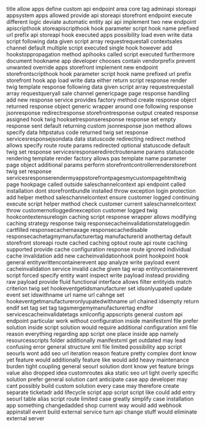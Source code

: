 title allow apps define custom api endpoint area core tag adminapi storeapi appsystem apps allowed provide api storeapi storefront endpoint execute different logic deviate automatic entity api api implement two new endpoint apiscripthook storeapiscripthook hook parameter script hook name prefixed url prefix api storeapi hook executed apps possibility load even write data script following data given script array requestrequestall contextsales channel default multiple script executed single hook however add hookstoppropagation method apihooks called script executed furthermore document hookname app developer chooses contain vendorprefix prevent unwanted override apps storefront implement new endpoint storefrontscripthook hook parameter script hook name prefixed url prefix storefront hook app load write data either return script response render twig template response following data given script array requestrequestall array requestqueryall sale channel genericpage page response handling add new response service provides factory method create response object returned response object generic wrapper around one following response jsonresponse redirectresponse storefrontresponse output created response assigned hook twig hooksetresponseresponse response set empty response sent default returning custom jsonresponse json method allows specify data httpstatus code returned twig set response servicesresponsejsondata data statuscode redirecting redirect method allows specify route route params redirected optional statuscode default twig set response servicesresponseredirectroutename params statuscode rendering template render factory allows pas template name parameter page object additional params perform storefrontcontrollerrenderstorefront twig set response servicesresponserendermyappstorefrontpagesmycustompagehtmltwig page hookpage called outside saleschannelcontext api endpoint called installation dont storefrontbundle installed throw exception login protection add helper method saleschannelcontext ensure customer logged continuing execute script helper method check customer current saleschannelcontext throw customernotloggedinexception customer logged twig hookcontextensurelogin caching script response wrapper allows modifying caching strategy response twig responsecacheinvalidationstateloggedin cartfilled responsecachemaxage responsecachedisable responsecachetagmymanufacturertag manufacturerid anothertag default storefront storeapi route cached caching optout route api route caching supported provide cache configuration response route ignored individual cache invalidation add new cacheinvalidationhook point hookpoint hook general entitywrittencontainerevent app analyze write payload event cacheinvalidation service invalid cache given tag wrap entitycontainerevent script forced specify entity want inspect write payload instead providing raw payload provide fluid functional interface allows filter entityids match criterion twig set hookeventgetidsmanufacturer set idsonlyupated update event set idswithname url name url cahnge set hookeventgetmanufactureronlyupatedwithname url chained idsempty return endif set tag set tag tagsmergemymanufacturertag endfor servicescacheinvalidatetags xmlconfig appscripts general custom api endpoint particular work without configuration inside manifestxml file prefer solution inside script solution would require additional configuration xml file reason everything regarding app script one place inside app namely resourcesscripts folder additionally manifestxml get outdated may lead confusing error general structure xml file limited possibility app script seourls wont add seo url iteration reason feature pretty complex dont know yet feature would additionally feature like would add heavy maintenance burden tight coupling general seourl solution dont know yet feature brings value also dropped idea customroutes aka static seo url light overly specific solution prefer general solution cant anticipate case app developer may cant possibly build custom solution every case may therefore create separate ticketadr add lifecycle script app script script like could add entry seourl table alias script route limited case greatly simplify case installation app something changedadded shop current way would add webhook appinstall event build external service turn api change stuff would eliminate external server
